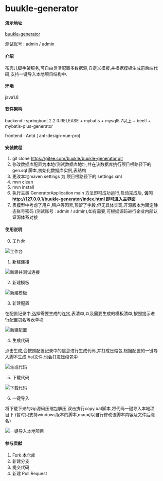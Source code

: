 # buukle-generator

#### 演示地址 
[buukle-generator](http://generator.buukle.top/buukle-generator/index.html)
 
测试账号 : admin / admin

#### 介绍

布壳儿脚手架服务,可自由灵活配置多数据源,自定义模板,并根据模板生成前后端代码,支持一键导入本地项目结构中.

#### 环境

java1.8

#### 软件架构

backend : springboot 2.2.0.RELEASE + mybatis + mysql5.7以上 + beetl + mybatis-plus-generator

frontend :  Antd ( ant-design-vue-pro) 

#### 安装教程

1.  git clone https://gitee.com/buukle/buukle-generator.git
2.  修改数据库配置为本地/测试数据库地址,并在该数据库执行项目根路径下的 gen.sql 脚本,初始化数据库实例,表结构
3.  更改本地maven settings 为 项目根路径下的 settings.xml
4.  mvn clean
5.  mvn install
6.  执行主类 GeneratorApplication main 方法即可成功运行,启动完成后, **访问 http://127.0.0.1/buukle-generator/index.html 即可进入主界面** 
7.  表模型中考虑了用户,租户等因素,预留了字段,但无具体实现,开源版本为固定静态账号密码 (测试账号 : admin / admin),如有需要,可根据源码进行企业内部认证源体系对接

#### 使用说明

0.  工作台

![工作台](https://images.gitee.com/uploads/images/2021/0729/164208_2e90ee51_1694096.png "屏幕截图.png")

1.  新建连接

![新建并测试连接](https://images.gitee.com/uploads/images/2021/0729/164312_7dfa8a0d_1694096.png "屏幕截图.png")
    
2.  新建模板

![新建模板](https://images.gitee.com/uploads/images/2021/0729/164342_da1af906_1694096.png "屏幕截图.png")
    
3.  新建配置

在配置记录中,选择需要生成的连接,表清单,以及需要生成的模板清单,按照提示进行配置包名等表单项
    
![新建配置](https://images.gitee.com/uploads/images/2021/0729/164409_c4f71d01_1694096.png "屏幕截图.png")

4.  生成代码

点击生成,会按照配置记录中的信息进行生成代码,并打成压缩包,根据配置的一键导入脚本生成.bat文件,也会打进压缩包中
    
![生成代码](https://images.gitee.com/uploads/images/2021/0729/164440_3ba9a8b3_1694096.png "屏幕截图.png")

5.  下载代码

![下载代码](https://images.gitee.com/uploads/images/2021/0729/164455_e7aa2d1e_1694096.png "屏幕截图.png")

6.  一键导入

将下载下来的zip源码压缩包解压,双击执行copy.bat脚本,将代码一键导入本地项目下 (暂时只支持windows版本的脚本,mac可以自行修改该脚本内容及文件后缀名)
    
![一键导入本地项目](https://images.gitee.com/uploads/images/2021/0729/164546_87e99883_1694096.png "屏幕截图.png")

#### 参与贡献

1.  Fork 本仓库
2.  新建分支
3.  提交代码
4.  新建 Pull Request

